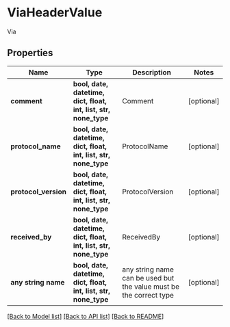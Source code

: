 # ViaHeaderValue

Via

## Properties
Name | Type | Description | Notes
------------ | ------------- | ------------- | -------------
**comment** | **bool, date, datetime, dict, float, int, list, str, none_type** | Comment | [optional] 
**protocol_name** | **bool, date, datetime, dict, float, int, list, str, none_type** | ProtocolName | [optional] 
**protocol_version** | **bool, date, datetime, dict, float, int, list, str, none_type** | ProtocolVersion | [optional] 
**received_by** | **bool, date, datetime, dict, float, int, list, str, none_type** | ReceivedBy | [optional] 
**any string name** | **bool, date, datetime, dict, float, int, list, str, none_type** | any string name can be used but the value must be the correct type | [optional]

[[Back to Model list]](../README.md#documentation-for-models) [[Back to API list]](../README.md#documentation-for-api-endpoints) [[Back to README]](../README.md)


